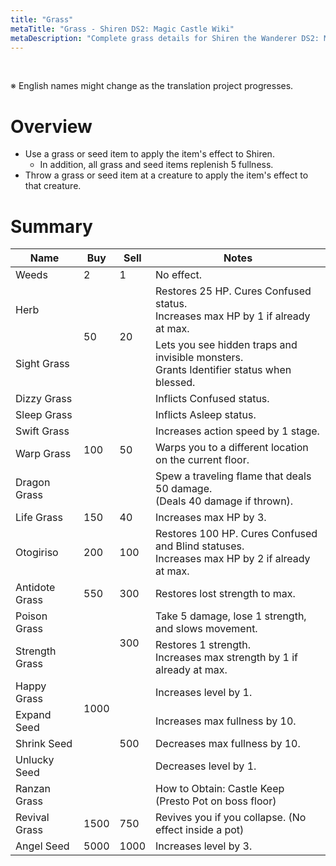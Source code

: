 ```yaml
---
title: "Grass"
metaTitle: "Grass - Shiren DS2: Magic Castle Wiki"
metaDescription: "Complete grass details for Shiren the Wanderer DS2: Magic Castle of the Desert."
---
```


<br/>

<span class="redText">※ English names might change as the translation project progresses.</span>

# Overview

- Use a grass or seed item to apply the item's effect to Shiren.
    - In addition, all grass and seed items replenish 5 fullness.
- Throw a grass or seed item at a creature to apply the item's effect to that creature.

# Summary

<table class="itemListCentered">
  <thead>
    <tr>
      <th>Name</th>
      <th>Buy</th>
      <th>Sell</th>
      <th>Notes</th>
    </tr>
  </thead>
  <tbody>
    <tr>
      <td class="priceTableName">Weeds</td>
      <td>2</td>
      <td>1</td>
      <td class="leftText">No effect.</td>
    </tr>
    <tr>
      <td class="priceTableName">Herb</td>
      <td rowspan="2">50</td>
      <td rowspan="2">20</td>
      <td class="leftText">Restores 25 HP. Cures Confused status.<br/>Increases max HP by 1 if already at max.</td>
    </tr>
    <tr>
      <td class="priceTableName">Sight Grass</td>
      <td class="leftText">Lets you see hidden traps and invisible monsters.<br/>Grants Identifier status when blessed.</td>
    </tr>
    <tr>
      <td class="priceTableName">Dizzy Grass</td>
      <td rowspan="5">100</td>
      <td rowspan="5">50</td>
      <td class="leftText">Inflicts Confused status.</td>
    </tr>
    <tr>
      <td class="priceTableName">Sleep Grass</td>
      <td class="leftText">Inflicts Asleep status.</td>
    </tr>
    <tr>
      <td class="priceTableName">Swift Grass</td>
      <td class="leftText">Increases action speed by 1 stage.</td>
    </tr>
    <tr>
      <td class="priceTableName">Warp Grass</td>
      <td class="leftText">Warps you to a different location on the current floor.</td>
    </tr>
    <tr>
      <td class="priceTableName">Dragon Grass</td>
      <td class="leftText">Spew a traveling flame that deals 50 damage.<br/>(Deals 40 damage if thrown).</td>
    </tr>
    <tr>
      <td class="priceTableName">Life Grass</td>
      <td>150</td>
      <td>40</td>
      <td class="leftText">Increases max HP by 3.</td>
    </tr>
    <tr>
      <td class="priceTableName">Otogiriso</td>
      <td>200</td>
      <td>100</td>
      <td class="leftText">Restores 100 HP. Cures Confused and Blind statuses.<br/>Increases max HP by 2 if already at max.</td>
    </tr>
    <tr>
      <td class="priceTableName">Antidote Grass</td>
      <td>550</td>
      <td>300</td>
      <td class="leftText">Restores lost strength to max.</td>
    </tr>
    <tr>
      <td class="priceTableName">Poison Grass</td>
      <td rowspan="7">1000</td>
      <td rowspan="2">300</td>
      <td class="leftText">Take 5 damage, lose 1 strength, and slows movement.</td>
    </tr>
    <tr>
      <td class="priceTableName">Strength Grass</td>
      <td class="leftText">Restores 1 strength.<br/>Increases max strength by 1 if already at max.</td>
    </tr>
    <tr>
      <td class="priceTableName">Happy Grass</td>
      <td rowspan="5">500</td>
      <td class="leftText">Increases level by 1.</td>
    </tr>
    <tr>
      <td class="priceTableName">Expand Seed</td>
      <td class="leftText">Increases max fullness by 10.</td>
    </tr>
    <tr>
      <td class="priceTableName">Shrink Seed</td>
      <td class="leftText">Decreases max fullness by 10.</td>
    </tr>
    <tr>
      <td class="priceTableName">Unlucky Seed</td>
      <td class="leftText">Decreases level by 1.</td>
    </tr>
    <tr>
      <td class="priceTableName">Ranzan Grass</td>
      <td class="leftText"><span class="purpleText">How to Obtain</span>: Castle Keep (Presto Pot on boss floor)</td>
    </tr>
    <tr>
      <td class="priceTableName">Revival Grass</td>
      <td>1500</td>
      <td>750</td>
      <td class="leftText">Revives you if you collapse. (No effect inside a pot)</td>
    </tr>
    <tr>
      <td class="priceTableName">Angel Seed</td>
      <td>5000</td>
      <td>1000</td>
      <td class="leftText">Increases level by 3.</td>
    </tr>
  </tbody>
</table>
